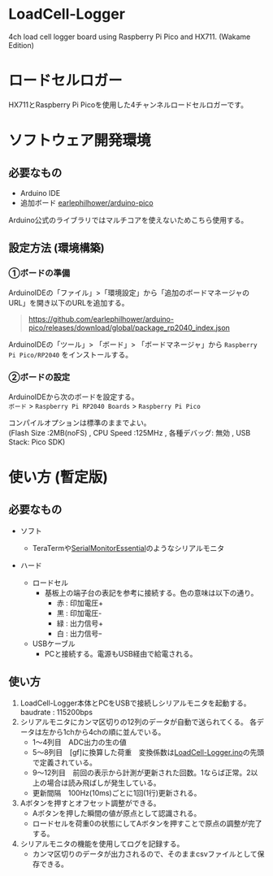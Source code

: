 # LoadCell-Logger
4ch load cell logger board using Raspberry Pi Pico and HX711.  (Wakame Edition)

# ロードセルロガー
HX711とRaspberry Pi Picoを使用した4チャンネルロードセルロガーです。


# ソフトウェア開発環境

## 必要なもの
- Arduino IDE  
- 追加ボード [earlephilhower/arduino-pico](https://github.com/earlephilhower/arduino-pico) 

 Arduino公式のライブラリではマルチコアを使えないためこちら使用する。
 

## 設定方法 (環境構築)

### ①ボードの準備
ArduinoIDEの「ファイル」>「環境設定」から「追加のボードマネージャのURL」を開き以下のURLを追加する。
> https://github.com/earlephilhower/arduino-pico/releases/download/global/package_rp2040_index.json

ArduinoIDEの「ツール」> 「ボード」> 「ボードマネージャ」から `Raspberry Pi Pico/RP2040` をインストールする。

### ②ボードの設定  
ArduinoIDEから次のボードを設定する。  
`ボード` > `Raspberry Pi RP2040 Boards` > `Raspberry Pi Pico`  

コンパイルオプションは標準のままでよい。  
(Flash Size :2MB(noFS) , CPU Speed :125MHz , 各種デバッグ: 無効 , USB Stack: Pico SDK)



# 使い方 (暫定版)
## 必要なもの
- ソフト
  - TeraTermや[SerialMonitorEssential](https://github.com/771-8bit/SerialMonitorEssential)のようなシリアルモニタ

- ハード  
  - ロードセル
    - 基板上の端子台の表記を参考に接続する。色の意味は以下の通り。
        - 赤 : 印加電圧+
        - 黒 : 印加電圧-
        - 緑 : 出力信号+
        - 白 : 出力信号ｰ
  - USBケーブル
    - PCと接続する。電源もUSB経由で給電される。

## 使い方
1. LoadCell-Logger本体とPCをUSBで接続しシリアルモニタを起動する。  
   baudrate : 115200bps
2. シリアルモニタにカンマ区切りの12列のデータが自動で送られてくる。
   各データは左から1chから4chの順に並んでいる。
   - 1～4列目　ADC出力の生の値
   - 5～8列目　[gf]に換算した荷重　変換係数は[LoadCell-Logger.ino](src\LoadCell-Logger\LoadCell-Logger.ino)の先頭で定義されている。
   - 9～12列目　前回の表示から計測が更新された回数。1ならば正常。2以上の場合は読み飛ばしが発生している。
   - 更新間隔　100Hz(10ms)ごとに1回(1行)更新される。
3. Aボタンを押すとオフセット調整ができる。
   - Aボタンを押した瞬間の値が原点として認識される。
   - ロードセルを荷重0の状態にしてAボタンを押すことで原点の調整が完了する。
4. シリアルモニタの機能を使用してログを記録する。
   - カンマ区切りのデータが出力されるので、そのままcsvファイルとして保存できる。